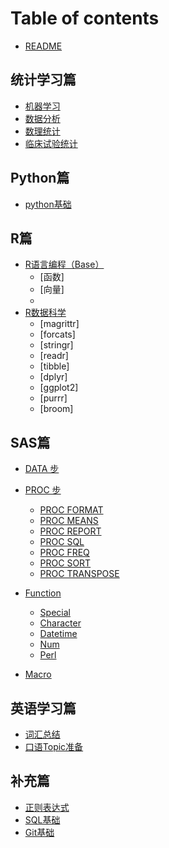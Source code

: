 # Table of contents

* [README](README.md)

## 统计学习篇 <a href="#statistical-learning" id="statistical-learning"></a>

* [机器学习](statistical-learning/machine-learning.md)
* [数据分析](statistical-learning/data-analysis.md)
* [数理统计](statistical-learning/mathematical-statistics.md)
* [临床试验统计](statistical-learning/clinical-trial.md)

## Python篇 <a href="#python" id="python"></a>

* [python基础](python/base.md)


## R篇

* [R语言编程（Base）](R/r-base.md)
  * [函数]
  * [向量]
  *
* [R数据科学](R/r-data-science.md)
  * [magrittr]
  * [forcats]
  * [stringr]
  * [readr]
  * [tibble]
  * [dplyr]
  * [ggplot2]
  * [purrr]
  * [broom]

## SAS篇 <a href="#sas" id="sas"></a>

* [DATA 步](sas/documents/data-step/README.md)

* [PROC 步](sas/documents/proc-step/README.md)
  * [PROC FORMAT](sas/documents/proc-step/proc-format.md)
  * [PROC MEANS](sas/documents/proc-step/proc-means.md)
  * [PROC REPORT](sas/documents/proc-step/proc-report.md)
  * [PROC SQL](sas/documents/proc-step/proc-sql.md)
  * [PROC FREQ](sas/documents/proc-step/proc-freq.md)
  * [PROC SORT](sas/documents/proc-step/proc-sort.md)
  * [PROC TRANSPOSE](sas/documents/proc-step/proc-transpose.md)

* [Function](sas/documents/functions/README.md)
  * [Special](sas/documents/functions/special.md)
  * [Character](sas/documents/functions/character.md)
  * [Datetime](sas/documents/functions/datetime.md)
  * [Num](sas/documents/functions/num.md)
  * [Perl](sas/documents/functions/perl.md)

* [Macro](sas/documents/macros/README.md)

## 英语学习篇 <a href="#english-learning" id="english-learning"></a>

* [词汇总结](english-learning/vocabulary.md)
* [口语Topic准备](english-learning/talking-topic.md)

## 补充篇 <a href="#supplement" id="supplement"></a>

* [正则表达式](supplement/reg.md)
* [SQL基础](supplement/sql.md)
* [Git基础](supplement/git.md)